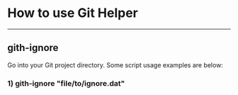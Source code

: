 # How to use Git Helper

------
## gith-ignore

Go into your Git project directory. Some script usage examples are below:

### 1) gith-ignore "file/to/ignore.dat"





